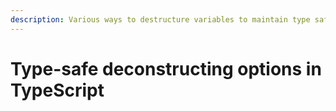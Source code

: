 ```yaml
---
description: Various ways to destructure variables to maintain type safety
---
```


# Type-safe deconstructing options in TypeScript

